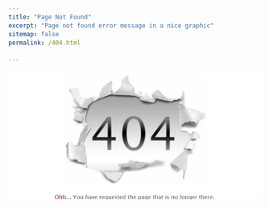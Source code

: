 ```yaml
---
title: "Page Not Found"
excerpt: "Page not found error message in a nice graphic"
sitemap: false
permalink: /404.html

---
```


<img src="/assets/images/404-error-page.jpg" alt="404 error" width="100%" height="50%"> 
